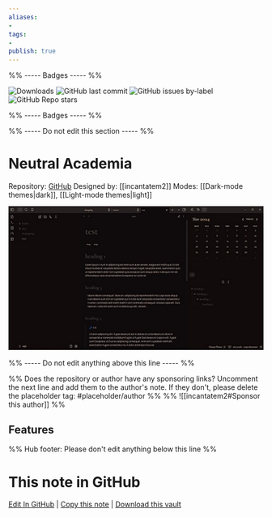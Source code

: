 ```yaml
---
aliases:
- 
tags: 
- 
publish: true
---
```


%% ----- Badges ----- %%

![Downloads](https://img.shields.io/badge/downloads-2705-573E7A?style=for-the-badge&logo=)
![GitHub last commit](https://img.shields.io/github/last-commit/incantatem2/Obsidian-neutral-academia?color=573E7A&label=last%20update&logo=github&style=for-the-badge)
![GitHub issues by-label](https://img.shields.io/github/issues/incantatem2/Obsidian-neutral-academia/help%20wanted?color=573E7A&logo=github&style=for-the-badge) 
![GitHub Repo stars](https://img.shields.io/github/stars/incantatem2/Obsidian-neutral-academia?color=573E7A&logo=github&style=for-the-badge)

%% ----- Badges ----- %%

%% ----- Do not edit this section ----- %%

# Neutral Academia

Repository: [GitHub](https://github.com/incantatem2/Obsidian-neutral-academia)
Designed by: [[incantatem2]]
Modes: [[Dark-mode themes|dark]], [[Light-mode themes|light]]



![screenshot](https://github.com/incantatem2/Obsidian-neutral-academia/raw/HEAD/images/neutralacademia-dark-thumbnail.jpg)

%% ----- Do not edit anything above this line ----- %% 

%% Does the repository or author have any sponsoring links? Uncomment the next line and add them to the author's note. If they don't, please delete the placeholder tag: #placeholder/author %%
%% ![[incantatem2#Sponsor this author]] %%


## Features



%% Hub footer: Please don't edit anything below this line %%

# This note in GitHub

<span class="git-footer">[Edit In GitHub](https://github.dev/obsidian-community/obsidian-hub/blob/main/02%20-%20Community%20Expansions/02.05%20All%20Community%20Expansions/Themes/Neutral%20Academia.md "git-hub-edit-note") | [Copy this note](https://raw.githubusercontent.com/obsidian-community/obsidian-hub/main/02%20-%20Community%20Expansions/02.05%20All%20Community%20Expansions/Themes/Neutral%20Academia.md "git-hub-copy-note") | [Download this vault](https://github.com/obsidian-community/obsidian-hub/archive/refs/heads/main.zip "git-hub-download-vault") </span>
